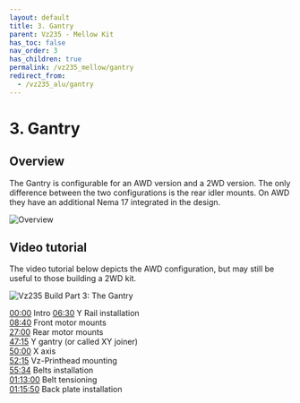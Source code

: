 ```yaml
---
layout: default
title: 3. Gantry
parent: Vz235 - Mellow Kit
has_toc: false
nav_order: 3
has_children: true
permalink: /vz235_mellow/gantry
redirect_from:
  - /vz235_alu/gantry
---
```


# 3. Gantry

## Overview

The Gantry is configurable for an AWD version and a 2WD version. The only difference between the two configurations is the rear idler mounts. On AWD they have an additional Nema 17 integrated in the design.

![Overview](../../../assets/images/manual/vz235_mellow/gantry/overview.png)

## Video tutorial

The video tutorial below depicts the AWD configuration, but may still be useful to those building a 2WD kit.

![Vz235 Build Part 3: The Gantry](https://www.youtube.com/embed/lP59PClF_PU)

[00:00](https://www.youtube.com/watch?v=lP59PClF_PU&t=0s) Intro
[06:30](https://www.youtube.com/watch?v=lP59PClF_PU&t=390s) Y Rail installation  
[08:40](https://www.youtube.com/watch?v=lP59PClF_PU&t=520s) Front motor mounts  
[27:00](https://www.youtube.com/watch?v=lP59PClF_PU&t=1620s) Rear motor mounts  
[47:15](https://www.youtube.com/watch?v=lP59PClF_PU&t=2835s) Y gantry (or called XY joiner)  
[50:00](https://www.youtube.com/watch?v=lP59PClF_PU&t=3000s) X axis  
[52:15](https://www.youtube.com/watch?v=lP59PClF_PU&t=3135s) Vz-Printhead mounting  
[55:34](https://www.youtube.com/watch?v=lP59PClF_PU&t=3334s) Belts installation  
[01:13:00](https://www.youtube.com/watch?v=lP59PClF_PU&t=4380s) Belt tensioning  
[01:15:50](https://www.youtube.com/watch?v=lP59PClF_PU&t=4550s) Back plate installation
